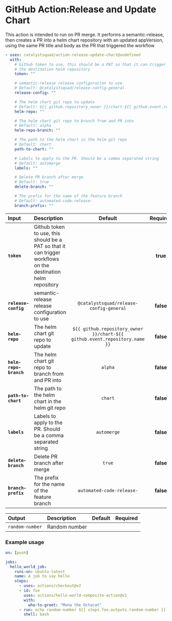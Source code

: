 <!-- start title -->

# GitHub Action:Release and Update Chart

<!-- end title -->
<!-- start description -->

This action is intended to run on PR merge. It performs a semantic-release, then creates a PR into a helm chart repository with an updated appVersion, using the same PR title and body as the PR that triggered the workflow

<!-- end description -->
<!-- start contents -->
<!-- end contents -->
<!-- start usage -->

```yaml
- uses: catalystsquad/action-release-update-chart@undefined
  with:
    # Github token to use, this should be a PAT so that it can trigger workflows on
    # the destination helm repository
    token: ""

    # semantic-release release configuration to use
    # Default: @catalystsquad/release-config-general
    release-config: ""

    # The helm chart git repo to update
    # Default: ${{ github.repository_owner }}/chart-${{ github.event.repository.name }}
    helm-repo: ""

    # The helm chart git repo to branch from and PR into
    # Default: alpha
    helm-repo-branch: ""

    # The path to the helm chart in the helm git repo
    # Default: chart
    path-to-chart: ""

    # Labels to apply to the PR. Should be a comma separated string
    # Default: automerge
    labels: ""

    # Delete PR branch after merge
    # Default: true
    delete-branch: ""

    # The prefix for the name of the feature branch
    # Default: automated-code-release-
    branch-prefix: ""
```

<!-- end usage -->
<!-- start inputs -->

| **Input**              | **Description**                                                                                               |                                **Default**                                 | **Required** |
| :--------------------- | :------------------------------------------------------------------------------------------------------------ | :------------------------------------------------------------------------: | :----------: |
| **`token`**            | Github token to use, this should be a PAT so that it can trigger workflows on the destination helm repository |                                                                            |   **true**   |
| **`release-config`**   | semantic-release release configuration to use                                                                 |                  `@catalystsquad/release-config-general`                   |  **false**   |
| **`helm-repo`**        | The helm chart git repo to update                                                                             | `${{ github.repository_owner }}/chart-${{ github.event.repository.name }}` |  **false**   |
| **`helm-repo-branch`** | The helm chart git repo to branch from and PR into                                                            |                                  `alpha`                                   |  **false**   |
| **`path-to-chart`**    | The path to the helm chart in the helm git repo                                                               |                                  `chart`                                   |  **false**   |
| **`labels`**           | Labels to apply to the PR. Should be a comma separated string                                                 |                                `automerge`                                 |  **false**   |
| **`delete-branch`**    | Delete PR branch after merge                                                                                  |                                   `true`                                   |  **false**   |
| **`branch-prefix`**    | The prefix for the name of the feature branch                                                                 |                         `automated-code-release-`                          |  **false**   |

<!-- end inputs -->
<!-- start outputs -->

| **Output**      | **Description** | **Default** | **Required** |
| :-------------- | :-------------- | ----------- | ------------ |
| `random-number` | Random number   |             |              |

<!-- end outputs -->
<!-- start examples -->

### Example usage

```yaml
on: [push]

jobs:
  hello_world_job:
    runs-on: ubuntu-latest
    name: A job to say hello
    steps:
      - uses: actions/checkout@v2
      - id: foo
        uses: actions/hello-world-composite-action@v1
        with:
          who-to-greet: "Mona the Octocat"
      - run: echo random-number ${{ steps.foo.outputs.random-number }}
        shell: bash
```

<!-- end examples -->
<!-- start [.github/ghdocs/examples/] -->
<!-- end [.github/ghdocs/examples/] -->
